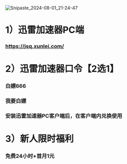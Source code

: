 
![Snipaste_2024-08-01_21-24-47](https://github.com/user-attachments/assets/ac271376-2948-4357-969e-e9961a9896fa)

# 1）迅雷加速器PC端

### https://jsq.xunlei.com/

# 2）迅雷加速器口令【2选1】

### 白嫖666

### 我要白嫖

### 安装迅雷加速器PC客户端后，在客户端内兑换使用
# 3）新人限时福利

### 免费24小时+首月1元
